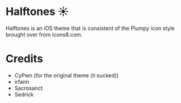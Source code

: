 # Halftones ☀

Halftones is an iOS theme that is consistent of the Plumpy icon style brought over from icons8.com. 

# Credits
* CyPwn (for the original theme (it sucked))
* irfann
* Sacrosanct
* Sedrick
